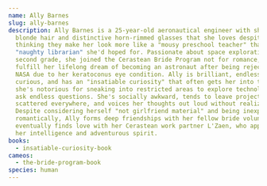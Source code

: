 ```yaml
---
name: Ally Barnes
slug: ally-barnes
description: Ally Barnes is a 25-year-old aeronautical engineer with short
  blonde hair and distinctive horn-rimmed glasses that she loves despite
  thinking they make her look more like a "mousy preschool teacher" than the
  "naughty librarian" she'd hoped for. Passionate about space exploration since
  second grade, she joined the Cerastean Bride Program not for romance, but to
  fulfill her lifelong dream of becoming an astronaut after being rejected by
  NASA due to her keratoconus eye condition. Ally is brilliant, endlessly
  curious, and has an "insatiable curiosity" that often gets her into trouble -
  she's notorious for sneaking into restricted areas to explore technology and
  ask endless questions. She's socially awkward, tends to leave projects
  scattered everywhere, and voices her thoughts out loud without realizing it.
  Despite considering herself "not girlfriend material" and being inexperienced
  romantically, Ally forms deep friendships with her fellow bride volunteers and
  eventually finds love with her Cerastean work partner L'Zaen, who appreciates
  her intelligence and adventurous spirit.
books:
  - insatiable-curiosity-book
cameos:
  - the-bride-program-book
species: human
---
```

